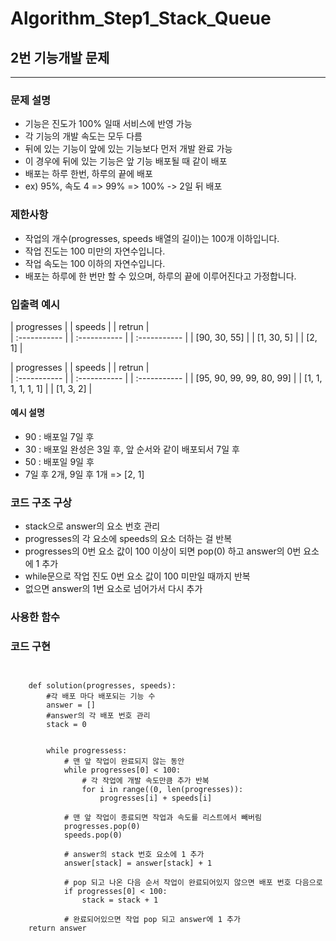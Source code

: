 # Algorithm_Step1_Stack_Queue
## 2번 기능개발 문제
***

### 문제 설명 
- 기능은 진도가 100% 일때 서비스에 반영 가능
- 각 기능의 개발 속도는 모두 다름 
- 뒤에 있는 기능이 앞에 있는 기능보다 먼저 개발 완료 가능
- 이 경우에 뒤에 있는 기능은 앞 기능 배포될 때 같이 배포 
- 배포는 하루 한번, 하루의 끝에 배포 
- ex) 95%, 속도 4 => 99% => 100% -> 2일 뒤 배포 

### 제한사항
- 작업의 개수(progresses, speeds 배열의 길이)는 100개 이하입니다.
- 작업 진도는 100 미만의 자연수입니다.
- 작업 속도는 100 이하의 자연수입니다.
- 배포는 하루에 한 번만 할 수 있으며, 하루의 끝에 이루어진다고 가정합니다. 

### 입출력 예시 
 | progresses   |  | speeds       | | retrun       |  
 | :----------- |  | :----------- | | :----------- |
 | [90, 30, 55] |  | [1, 30, 5]   | | [2, 1]       |

 | progresses               |  | speeds             | | retrun       |  
 | :-----------             |  | :-----------       | | :----------- |
 | [95, 90, 99, 99, 80, 99] |  | [1, 1, 1, 1, 1, 1] | | [1, 3, 2]    |
 

#### 예시 설명  
- 90 : 배포일 7일 후
- 30 : 배포일 완성은 3일 후, 앞 순서와 같이 배포되서 7일 후  
- 50 : 배포일 9일 후
- 7일 후 2개, 9일 후 1개 => [2, 1]


### 코드 구조 구상
- stack으로 answer의 요소 번호 관리 
- progresses의 각 요소에 speeds의 요소 더하는 걸 반복
- progresses의 0번 요소 값이 100 이상이 되면 pop(0) 하고 answer의 0번 요소에 1 추가 
- while문으로 작업 진도 0번 요소 값이 100 미만일 때까지 반복
- 없으면 answer의 1번 요소로 넘어가서 다시 추가 

### 사용한 함수 

### 코드 구현

<pre>
<code>

    def solution(progresses, speeds):
        #각 배포 마다 배포되는 기능 수 
        answer = []
        #answer의 각 배포 번호 관리 
        stack = 0
        
        
        while progressess:
            # 맨 앞 작업이 완료되지 않는 동안 
            while progresses[0] < 100: 
                # 각 작업에 개발 속도만큼 추가 반복 
                for i in range((0, len(progresses)):
                    progresses[i] + speeds[i]
            
            # 맨 앞 작업이 종료되면 작업과 속도를 리스트에서 빼버림 
            progresses.pop(0)
            speeds.pop(0)
            
            # answer의 stack 번호 요소에 1 추가 
            answer[stack] = answer[stack] + 1
            
            # pop 되고 나온 다음 순서 작업이 완료되어있지 않으면 배포 번호 다음으로 
            if progresses[0] < 100:
                stack = stack + 1
            
            # 완료되어있으면 작업 pop 되고 answer에 1 추가 
	return answer

</code>
</pre>
